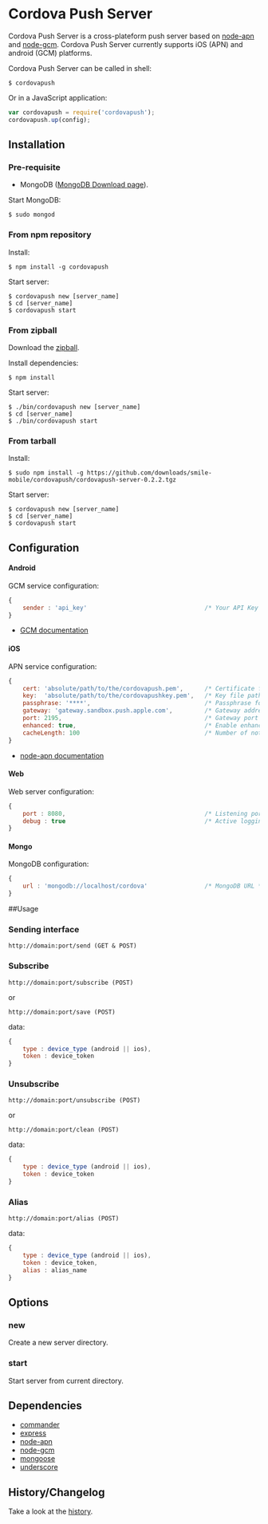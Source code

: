 # Cordova Push Server

Cordova Push Server is a cross-plateform push server based on [node-apn](https://github.com/argon/node-apn) and [node-gcm](https://github.com/ToothlessGear/node-gcm). Cordova Push Server currently supports iOS (APN) and android (GCM) platforms.

Cordova Push Server can be called in shell:
```shell
$ cordovapush
```

Or in a JavaScript application:
```js
var cordovapush = require('cordovapush');
cordovapush.up(config);
```

## Installation

### Pre-requisite

+ MongoDB ([MongoDB Download page](http://www.mongodb.org/downloads)).

Start MongoDB:
```shell
$ sudo mongod
```

### From npm repository

Install:
```shell
$ npm install -g cordovapush
```

Start server:

```shell
$ cordovapush new [server_name]
$ cd [server_name]
$ cordovapush start
```

### From zipball

Download the [zipball](https://github.com/downloads/smile-mobile/cordovapush/cordovapush-server-0.2.2.zip).

Install dependencies:
```shell
$ npm install
```

Start server:

```shell
$ ./bin/cordovapush new [server_name]
$ cd [server_name]
$ ./bin/cordovapush start
```

### From tarball

Install:
```shell
$ sudo npm install -g https://github.com/downloads/smile-mobile/cordovapush/cordovapush-server-0.2.2.tgz
```

Start server:

```shell
$ cordovapush new [server_name]
$ cd [server_name]
$ cordovapush start
```

## Configuration

#### Android

GCM service configuration:
```js
{
	sender : 'api_key'                                 /* Your API Key */
}
```
  + [GCM documentation](http://developer.android.com/guide/google/gcm/gs.html)

#### iOS

APN service configuration:
```js
{
	cert: 'absolute/path/to/the/cordovapush.pem',      /* Certificate file path */
	key:  'absolute/path/to/the/cordovapushkey.pem',   /* Key file path */
	passphrase: '****',                                /* Passphrase for the Key file */
	gateway: 'gateway.sandbox.push.apple.com',         /* Gateway address */
	port: 2195,                                        /* Gateway port */
	enhanced: true,                                    /* Enable enhanced format */
	cacheLength: 100                                   /* Number of notifications to cache */
}
```
  + [node-apn documentation](https://github.com/argon/node-apn#connecting)

#### Web

Web server configuration:
```js
{
	port : 8080,                                       /* Listening port */
	debug : true                                       /* Active logging request mode */
}
```

#### Mongo

MongoDB configuration:
```js
{
	url : 'mongodb://localhost/cordova'                /* MongoDB URL */
}
```

##Usage

### Sending interface

```
http://domain:port/send (GET & POST)
```

### Subscribe

```
http://domain:port/subscribe (POST)
```

or


```
http://domain:port/save (POST)
```

data:
```js
{
	type : device_type (android || ios),
	token : device_token
}
```

### Unsubscribe

```
http://domain:port/unsubscribe (POST)
```

or


```
http://domain:port/clean (POST)
```

data:
```js
{
	type : device_type (android || ios),
	token : device_token
}
```

### Alias

```
http://domain:port/alias (POST)
```

data:
```js
{
	type : device_type (android || ios),
	token : device_token,
	alias : alias_name
}
```

## Options

### new

Create a new server directory.

### start

Start server from current directory.

## Dependencies

  * [commander](https://github.com/visionmedia/commander.js)
  * [express](https://github.com/visionmedia/express)
  * [node-apn](https://github.com/argon/node-apn)
  * [node-gcm](https://github.com/ToothlessGear/node-gcm)
  * [mongoose](https://github.com/LearnBoost/mongoose)
  * [underscore](https://github.com/documentcloud/underscore)


## History/Changelog

Take a look at the [history](https://github.com/smile-mobile/cordovapush/blob/master/server/HISTORY.md).
